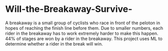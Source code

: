 # Will-the-Breakaway-Survive-
A breakaway is a small group of cyclists who race in front of the peloton in hopes of reaching the finish line before them. Due to smaller numbers, each rider in the breakaway has to work extremely harder to make this happen. 44% of stages are won by a rider in the breakaway. This project uses ML to determine whether a rider in the break will win. 
